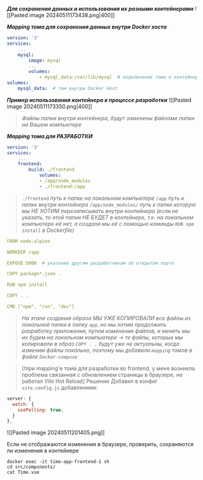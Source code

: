 
***Для сохранения данных и использования их разными контейнерами***
![[Pasted image 20240511173438.png|400]]

***Mapping тома для сохранения данных внутри Docker хоста*** 
```YAML
version: '3'
services:
	...
	mysql:
		image: mysql
		...
		volumes:
			- mysql_data:/var/lib/mysql  # подключение тома к контейнеру
volumes:
	mysql_data:  # том внутри Docker Host
```

***Пример использования контейнера в процессе разработки***
![[Pasted image 20240511173350.png|400]]
> *Файлы папки внутри контейнера, будут заменены файлами папки на Вашем компьютере*

***Mapping тома для РАЗРАБОТКИ***
```YAML
version: '3'
services:
	...
	frontend:
		build: ./frontend
			volumes:
			- /app/node_modules
			- ./frontend:/app
```
>`./frontend` *путь к папке на локальном компьютере*
>`/app` *путь к папке внутри контейнера*
>`/app/node_modules/` *путь к папке которую мы НЕ ХОТИМ перезаписывать внутри контейнера (если не указать, то этой папки НЕ БУДЕТ в контейнере, т.к. на локальном компьютере её нет, а создали мы её с помощью команды `RUN npm install` в Dockerfile)*

```YAML
FROM node:alpine

WORKDIR /app

EXPOSE 5000  # указание другим разработчикам об открытом порте

COPY package*.json .

RUN npm install

COPY . .

CMD ["npm", "run", "dev"]
```
> *На этапе создания образа МЫ УЖЕ КОПИРОВАЛИ все файлы из локальной папки в папку `app`, 
> но мы хотим продолжить разработку приложения, путем изменения файлов, и менять мы их будем на локальном компьютере -> те файлы, которые мы копировали в образ `COPY . .` будут уже не актуальны, когда изменим файлы локально, поэтому мы добавили `mapping` томов в файле `Docker-compose`*




>[!при mapping'е тома для разработки во frontend, у меня возникла проблема связанная с обновлением страницы в браузере, не работал Vite Hot Reload]
>Решение
>Добавил в конфиг `vite.config.js` добавлением:
```javascript
server: {
  watch: {
    usePolling: true,
  }
},
```
![[Pasted image 20240511201405.png]]

Если не отображаются изменения в браузере, проверить, сохраняются ли изменения в контейнере
```Shell
docker exec -it time-app-frontend-1 sh
cd src/components/
cat Time.vue
```